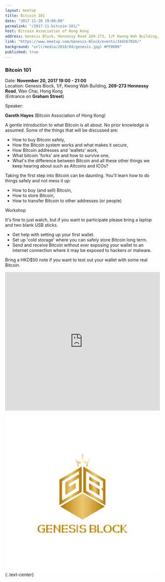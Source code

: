```yaml
---
layout: meetup
title: Bitcoin 101
date: "2017-11-20 19:00:00"
permalink: "/2017-11-bitcoin-101/"
host: Bitcoin Association of Hong Kong
address: Genesis Block, Hennessy Road 269-273, 1/F Kwong Wah Building, Wan Chai, Hong Kong
link: "https://www.meetup.com/Genesis-Block/events/244567926/"
background: "url(/media/2018/04/genesis.jpg) #FF0000"
published: true
---
```


### Bitcoin 101

Date: **November 20, 2017 19:00 - 21:00**     
Location: Genesis Block, 1/F, Kwong Wah Building, **269-273 Hennessy Road**, Wan Chai, Hong Kong     
(Entrance on **Graham Street**)     

Speaker:

**Gareth Hayes** (Bitcoin Association of Hong Kong)

A gentle introduction to what Bitcoin is all about. No prior knowledge is assumed. Some of the things that will be discussed are:

- How to buy Bitcoin safely,
- How the Bitcoin system works and what makes it secure,
- How Bitcoin addresses and 'wallets' work,
- What bitcoin 'forks' are and how to survive one,
- What's the difference between Bitcoin and all these other things we keep hearing about such as Altcoins and ICOs?

Taking the first step into Bitcoin can be daunting. You'll learn how to do things safely and not mess it up:

- How to buy (and sell) Bitcoin,
- How to store Bitcoin,
- How to transfer Bitcoin to other addresses (or people)

Workshop

It's fine to just watch, but if you want to participate please bring a laptop and two blank USB sticks.

- Get help with setting up your first wallet.
- Set up 'cold storage' where you can safely store Bitcoin long term.
- Send and receive Bitcoin without ever exposing your wallet to an internet connection where it may be exposed to hackers or malware.

Bring a HKD$50 note if you want to test out your wallet with some real Bitcoin.

<iframe src="https://www.google.com/maps/embed?pb=!1m18!1m12!1m3!1d3691.9932653676724!2d114.1747875511664!3d22.278244949251395!2m3!1f0!2f0!3f0!3m2!1i1024!2i768!4f13.1!3m3!1m2!1s0x3404005a4bfcac6f%3A0x95cca13b19d1a45!2sGenesis+Block!5e0!3m2!1sen!2shk!4v1522848667292" width="100%" height="450" frameborder="0" style="border:0" allowfullscreen></iframe>

[![Genesis Block](/media/2018/04/gb_logo.png)](https://www.genesisblockhk.com/)
{:.text-center}
